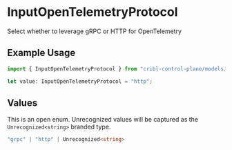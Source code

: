 # InputOpenTelemetryProtocol

Select whether to leverage gRPC or HTTP for OpenTelemetry

## Example Usage

```typescript
import { InputOpenTelemetryProtocol } from "cribl-control-plane/models/operations";

let value: InputOpenTelemetryProtocol = "http";
```

## Values

This is an open enum. Unrecognized values will be captured as the `Unrecognized<string>` branded type.

```typescript
"grpc" | "http" | Unrecognized<string>
```